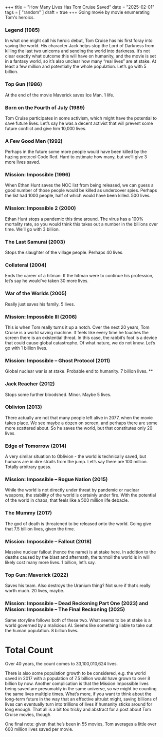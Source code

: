 +++
title = "How Many Lives Has Tom Cruise Saved"
date = "2025-02-01"
tags = [
    "random"
]
draft = true
+++
Going movie by movie enumerating Tom's heroics.
<!--more-->
### **Legend (1985)**

In what one might call his heroic debut, Tom Cruise has his first foray into saving the world. His character Jack helps stop the Lord of Darkness from killing the last two unicorns and sending the world into darkness. It’s not clear exactly what outcome this will have on humanity, and the movie is set in a fantasy world, so it’s also unclear how many “real lives” are at stake. At least a few million and potentially the whole population. Let’s go with 5 billion.

### **Top Gun (1986)**
At the end of the movie Maverick saves Ice Man. 1 life.

### **Born on the Fourth of July (1989)**
Tom Cruise participates in some activism, which might have the potential to save future lives. Let’s say he was a decent activist that will prevent some future conflict and give him 10,000 lives.

### **A Few Good Men (1992)**
Perhaps in the future some more people would have been killed by the hazing protocol Code Red. Hard to estimate how many, but we’ll give 3 more lives saved.

### **Mission: Impossible (1996)**
When Ethan Hunt saves the NOC list from being released, we can guess a good number of those people would be killed as undercover spies. Perhaps the list had 1000 people, half of which would have been killed. 500 lives.

### **Mission: Impossible 2 (2000)**
Ethan Hunt stops a pandemic this time around. The virus has a 100% mortality rate, so you would think this takes out a number in the billions over time. We’ll go with 3 billion.

### **The Last Samurai (2003)**
Stops the slaughter of the village people. Perhaps 40 lives.

### **Collateral (2004)**
Ends the career of a hitman. If the hitman were to continue his profession, let’s say he would’ve taken 30 more lives.

### **War of the Worlds (2005)**
Really just saves his family. 5 lives.

### **Mission: Impossible III (2006)**
This is when Tom really turns it up a notch. Over the next 20 years, Tom Cruise is a world saving machine. It feels like every time he touches the screen there is an existential threat. In this case, the rabbit’s foot is a device that could cause global catastrophe. Of what nature, we do not know. Let’s go with 1 billion lives.

### **Mission: Impossible – Ghost Protocol (2011)**
Global nuclear war is at stake. Probable end to humanity. 7 billion lives.
**
### **Jack Reacher (2012)**
Stops some further bloodshed. Minor. Maybe 5 lives.

### **Oblivion (2013)**
There actually are not that many people left alive in 2077, when the movie takes place. We see maybe a dozen on screen, and perhaps there are some more scattered about. So he saves the world, but that constitutes only 20 lives.

### **Edge of Tomorrow (2014)**
A very similar situation to Oblivion - the world is technically saved, but humans are in dire straits from the jump. Let’s say there are 100 million. Totally arbitrary guess.

### **Mission: Impossible – Rogue Nation (2015)**
While the world is not directly under threat by pandemic or nuclear weapons, the stability of the world is certainly under fire. With the potential of the world in chaos, that feels like a 500 million life debacle.

### **The Mummy (2017)**
The god of death is threatened to be released onto the world. Going give that 7.5 billion lives, given the time.

### **Mission: Impossible – Fallout (2018)**
Massive nuclear fallout (hence the name) is at stake here. In addition to the deaths caused by the blast and aftermath, the turmoil the world is in will likely cost many more lives. 1 billion, let’s say.

### **Top Gun: Maverick (2022)**
Saves his team. Also destroys the Uranium thing? Not sure if that’s really worth much. 20 lives, maybe.

### **Mission: Impossible – Dead Reckoning Part One (2023) and  Mission: Impossible – The Final Reckoning (2025)**
Same storyline follows both of these two. What seems to be at stake is a world governed by a malicious AI. Seems like something liable to take out the human population. 8 billion lives.

# Total Count
Over 40 years, the count comes to 33,100,010,624 lives.

There is also some population growth to be considered, e.g. the world saved in 2017 with a population of 7.5 billion would have grown to over 8 billion by now. Another complication is that the Mission Impossible lives being saved are presumably in the same universe, so we might be counting the same lives multiple times. What’s more, if you want to think about the long-term future in the way that an effective altruist might, saving billions of lives can eventually turn into trillions of lives if humanity sticks around for long enough. That all is a bit too tricky and abstract for a post about Tom Cruise movies, though.

One final note: given that he’s been in 55 movies, Tom averages a little over 600 million lives saved per movie.